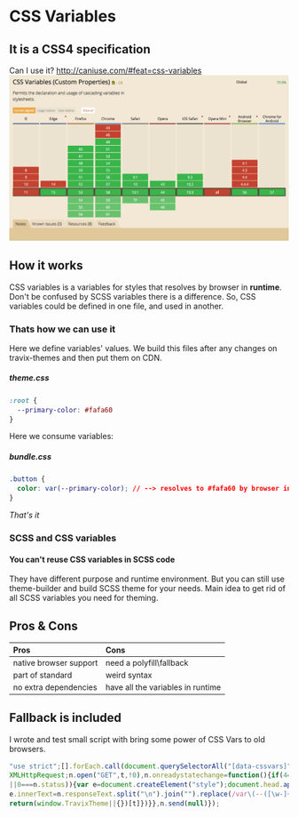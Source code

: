 # CSS Variables


## It is a CSS4 specification
Can I use it? http://caniuse.com/#feat=css-variables
![CSS Variagles support](./caniusecssvars.png "")


## How it works
CSS variables is a variables for styles that resolves by browser in **runtime**. Don't be confused by SCSS variables there is a difference.
So, CSS variables could be defined in one file, and used in another.

### Thats how we can use it

Here we define variables' values. We build this files after any changes on travix-themes and then put them on CDN.
##### theme.css
```css
:root {
  --primary-color: #fafa60
}
```


Here we consume variables:
##### bundle.css
```css
.button {
  color: var(--primary-color); // --> resolves to #fafa60 by browser internally
}
```

*That's it*

### SCSS and CSS variables
#### You can't reuse CSS variables in SCSS code
They have different purpose and runtime environment. But you can still use theme-builder and build SCSS theme for your needs.
Main idea to get rid of all SCSS variables you need for theming.

## Pros & Cons

| Pros | Cons     |
| :------------- | :------------- |
| native browser support       | need a polyfill\fallback       |
| part of standard       | weird syntax       |
| no extra dependencies       | have all the variables in runtime       |

## Fallback is included
I wrote and test small script with bring some power of CSS Vars to old browsers.
```js
"use strict";[].forEach.call(document.querySelectorAll("[data-cssvars]"),function(e){var t=e.href,n=new
XMLHttpRequest;n.open("GET",t,!0),n.onreadystatechange=function(){if(4===n.readyState&&(200===n.status
||0===n.status)){var e=document.createElement("style");document.head.appendChild(e),
e.innerText=n.responseText.split("\n").join("").replace(/var\(--([\w-]+)\)/g,function(e,t){
return(window.TravixTheme||{})[t]})}},n.send(null)});
```
